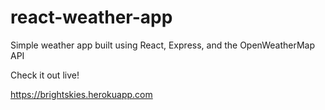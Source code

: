 # react-weather-app

Simple weather app built using React, Express, and the OpenWeatherMap API

Check it out live!

https://brightskies.herokuapp.com
